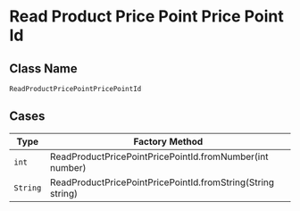
# Read Product Price Point Price Point Id

## Class Name

`ReadProductPricePointPricePointId`

## Cases

| Type | Factory Method |
|  --- | --- |
| `int` | ReadProductPricePointPricePointId.fromNumber(int number) |
| `String` | ReadProductPricePointPricePointId.fromString(String string) |

